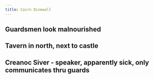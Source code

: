 ```yaml
---
title: Cairn Dinewall
---
```


## Guardsmen look malnourished

## Tavern in north, next to castle
## Creanoc Siver - speaker, apparently sick, only communicates thru guards
